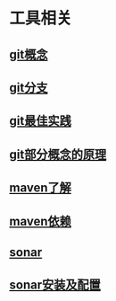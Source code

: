 # 工具相关
## [git概念](git.md)
## [git分支](git_branch.md)
## [git最佳实践](git_operate.md)
## [git部分概念的原理](git_things.md)

## [maven了解](maven.md)
## [maven依赖](maven_dependency.md)

## [sonar](sonar.md)
## [sonar安装及配置](sonar_install.md)